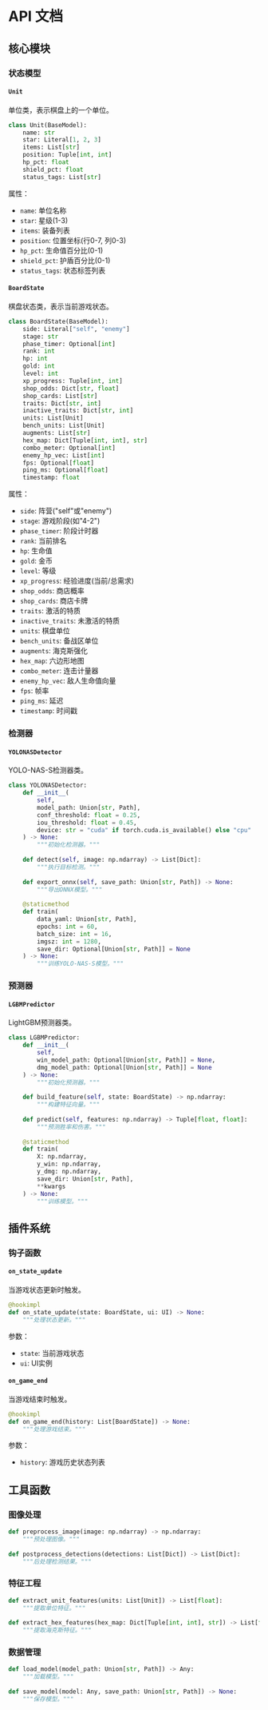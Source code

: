 # API 文档

## 核心模块

### 状态模型

#### `Unit`

单位类，表示棋盘上的一个单位。

```python
class Unit(BaseModel):
    name: str
    star: Literal[1, 2, 3]
    items: List[str]
    position: Tuple[int, int]
    hp_pct: float
    shield_pct: float
    status_tags: List[str]
```

属性：
- `name`: 单位名称
- `star`: 星级(1-3)
- `items`: 装备列表
- `position`: 位置坐标(行0-7, 列0-3)
- `hp_pct`: 生命值百分比(0-1)
- `shield_pct`: 护盾百分比(0-1)
- `status_tags`: 状态标签列表

#### `BoardState`

棋盘状态类，表示当前游戏状态。

```python
class BoardState(BaseModel):
    side: Literal["self", "enemy"]
    stage: str
    phase_timer: Optional[int]
    rank: int
    hp: int
    gold: int
    level: int
    xp_progress: Tuple[int, int]
    shop_odds: Dict[str, float]
    shop_cards: List[str]
    traits: Dict[str, int]
    inactive_traits: Dict[str, int]
    units: List[Unit]
    bench_units: List[Unit]
    augments: List[str]
    hex_map: Dict[Tuple[int, int], str]
    combo_meter: Optional[int]
    enemy_hp_vec: List[int]
    fps: Optional[float]
    ping_ms: Optional[float]
    timestamp: float
```

属性：
- `side`: 阵营("self"或"enemy")
- `stage`: 游戏阶段(如"4-2")
- `phase_timer`: 阶段计时器
- `rank`: 当前排名
- `hp`: 生命值
- `gold`: 金币
- `level`: 等级
- `xp_progress`: 经验进度(当前/总需求)
- `shop_odds`: 商店概率
- `shop_cards`: 商店卡牌
- `traits`: 激活的特质
- `inactive_traits`: 未激活的特质
- `units`: 棋盘单位
- `bench_units`: 备战区单位
- `augments`: 海克斯强化
- `hex_map`: 六边形地图
- `combo_meter`: 连击计量器
- `enemy_hp_vec`: 敌人生命值向量
- `fps`: 帧率
- `ping_ms`: 延迟
- `timestamp`: 时间戳

### 检测器

#### `YOLONASDetector`

YOLO-NAS-S检测器类。

```python
class YOLONASDetector:
    def __init__(
        self,
        model_path: Union[str, Path],
        conf_threshold: float = 0.25,
        iou_threshold: float = 0.45,
        device: str = "cuda" if torch.cuda.is_available() else "cpu"
    ) -> None:
        """初始化检测器。"""
        
    def detect(self, image: np.ndarray) -> List[Dict]:
        """执行目标检测。"""
        
    def export_onnx(self, save_path: Union[str, Path]) -> None:
        """导出ONNX模型。"""
        
    @staticmethod
    def train(
        data_yaml: Union[str, Path],
        epochs: int = 60,
        batch_size: int = 16,
        imgsz: int = 1280,
        save_dir: Optional[Union[str, Path]] = None
    ) -> None:
        """训练YOLO-NAS-S模型。"""
```

### 预测器

#### `LGBMPredictor`

LightGBM预测器类。

```python
class LGBMPredictor:
    def __init__(
        self,
        win_model_path: Optional[Union[str, Path]] = None,
        dmg_model_path: Optional[Union[str, Path]] = None
    ) -> None:
        """初始化预测器。"""
        
    def build_feature(self, state: BoardState) -> np.ndarray:
        """构建特征向量。"""
        
    def predict(self, features: np.ndarray) -> Tuple[float, float]:
        """预测胜率和伤害。"""
        
    @staticmethod
    def train(
        X: np.ndarray,
        y_win: np.ndarray,
        y_dmg: np.ndarray,
        save_dir: Union[str, Path],
        **kwargs
    ) -> None:
        """训练模型。"""
```

## 插件系统

### 钩子函数

#### `on_state_update`

当游戏状态更新时触发。

```python
@hookimpl
def on_state_update(state: BoardState, ui: UI) -> None:
    """处理状态更新。"""
```

参数：
- `state`: 当前游戏状态
- `ui`: UI实例

#### `on_game_end`

当游戏结束时触发。

```python
@hookimpl
def on_game_end(history: List[BoardState]) -> None:
    """处理游戏结束。"""
```

参数：
- `history`: 游戏历史状态列表

## 工具函数

### 图像处理

```python
def preprocess_image(image: np.ndarray) -> np.ndarray:
    """预处理图像。"""
    
def postprocess_detections(detections: List[Dict]) -> List[Dict]:
    """后处理检测结果。"""
```

### 特征工程

```python
def extract_unit_features(units: List[Unit]) -> List[float]:
    """提取单位特征。"""
    
def extract_hex_features(hex_map: Dict[Tuple[int, int], str]) -> List[float]:
    """提取海克斯特征。"""
```

### 数据管理

```python
def load_model(model_path: Union[str, Path]) -> Any:
    """加载模型。"""
    
def save_model(model: Any, save_path: Union[str, Path]) -> None:
    """保存模型。"""
``` 